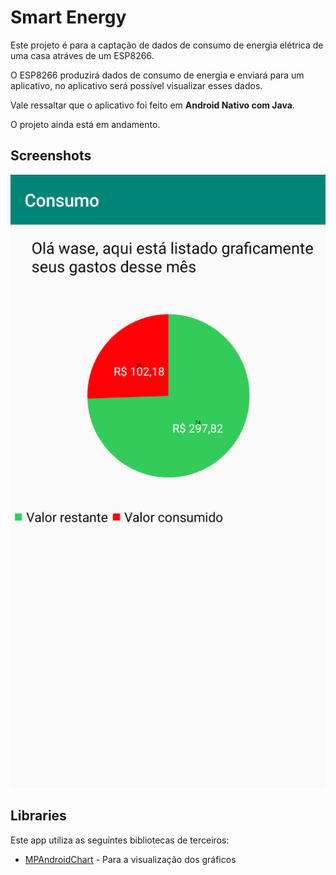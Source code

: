 # Smart Energy
Este projeto é para a captação de dados de consumo de energia elétrica de uma casa atráves de um ESP8266.

O ESP8266 produzirá dados de consumo de energia e enviará para um aplicativo, no aplicativo será possível visualizar esses dados.

Vale ressaltar que o aplicativo foi feito em **Android Nativo com Java**.

O projeto ainda está em andamento.

## Screenshots
![](screenshots/Screenshot_20191101-125756.png)

## Libraries
Este app utiliza as seguintes bibliotecas de terceiros:

* [MPAndroidChart](https://github.com/PhilJay/MPAndroidChart) - Para a visualização dos gráficos